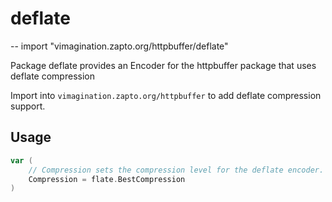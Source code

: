 # deflate
--
    import "vimagination.zapto.org/httpbuffer/deflate"

Package deflate provides an Encoder for the httpbuffer package that uses deflate compression

Import into `vimagination.zapto.org/httpbuffer` to add deflate compression support.

## Usage

```go
var (
	// Compression sets the compression level for the deflate encoder.
	Compression = flate.BestCompression
)
```
